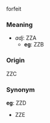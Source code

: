 forfeit
### Meaning
+ _adj_: ZZA
    + __eg__: ZZB

### Origin

ZZC

### Synonym

__eg__: ZZD

+ ZZE


